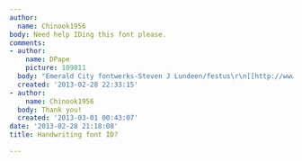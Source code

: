 ```yaml
---
author:
  name: Chinook1956
body: Need help IDing this font please.
comments:
- author:
    name: DPape
    picture: 109811
  body: "Emerald City fontwerks-Steven J Lundeen/festus\r\n[[http://www.dafont.com/festus.font]][img:sites/default/files/old-images/quality1_3910.jpg]"
  created: '2013-02-28 22:33:15'
- author:
    name: Chinook1956
  body: Thank you!
  created: '2013-03-01 00:43:07'
date: '2013-02-28 21:18:08'
title: Handwriting font ID?

---
```

